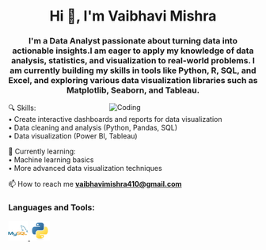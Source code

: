 <h1 align="center">Hi 👋, I'm Vaibhavi Mishra</h1>
<h3 align="center">I'm a Data Analyst passionate about turning data into actionable insights.I am eager to apply my knowledge of data analysis, statistics, and visualization to real-world problems. I am currently building my skills in tools like Python, R, SQL, and Excel, and exploring various data visualization libraries such as Matplotlib, Seaborn, and Tableau.</h3>
<img align="right" alt="Coding" width="300" src="https://cdn.dribbble.com/users/1364029/screenshots/16093268/media/68e82a7fb4904614a9066d6b540c14b2.gif">

🔍 Skills:
<br>
•	Create interactive dashboards and reports for data visualization
<br>
•	Data cleaning and analysis (Python, Pandas, SQL)
<br>
•	Data visualization (Power BI, Tableau)

🌱 Currently learning:
<br>
•	Machine learning basics
<br>
•	More advanced data visualization techniques


📫 How to reach me **vaibhavimishra410@gmail.com**


<h3 align="left">Languages and Tools:</h3>
<p align="left"> <a href="https://www.mysql.com/" target="_blank" rel="noreferrer"> <img src="https://raw.githubusercontent.com/devicons/devicon/master/icons/mysql/mysql-original-wordmark.svg" alt="mysql" width="40" height="40"/> </a> <a href="https://www.python.org" target="_blank" rel="noreferrer"> <img src="https://raw.githubusercontent.com/devicons/devicon/master/icons/python/python-original.svg" alt="python" width="40" height="40"/> </a> </p>
